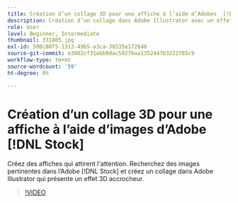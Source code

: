 ```yaml
---
title: Création d’un collage 3D pour une affiche à l’aide d’Adobes  [!DNL Stock] images
description: Création d’un collage dans Adobe Illustrator avec un effet 3D attrayant à partir d’images dans Adobe [!DNL Stock]
role: User
level: Beginner, Intermediate
thumbnail: 331805.jpg
exl-id: 500c88f5-1313-49b5-a3ca-38535e172640
source-git-commit: e3982cf31ebb0dac5927baa1352447b3222785c9
workflow-type: tm+mt
source-wordcount: '59'
ht-degree: 0%

---
```


# Création d’un collage 3D pour une affiche à l’aide d’images d’Adobe [!DNL Stock]

Créez des affiches qui attirent l&#39;attention. Recherchez des images pertinentes dans l’Adobe [!DNL Stock] et créez un collage dans Adobe Illustrator qui présente un effet 3D accrocheur.

>[!VIDEO](https://video.tv.adobe.com/v/331805?hidetitle=true)
